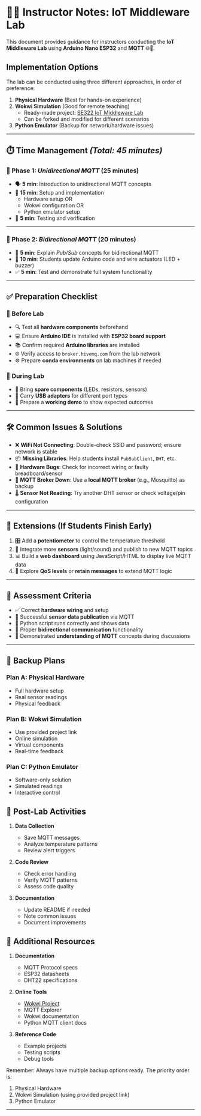 # 👨‍🏫 Instructor Notes: IoT Middleware Lab

This document provides guidance for instructors conducting the **IoT Middleware Lab** using **Arduino Nano ESP32** and **MQTT** 🌐📡.

## Implementation Options

The lab can be conducted using three different approaches, in order of preference:

1. **Physical Hardware** (Best for hands-on experience)
2. **Wokwi Simulation** (Good for remote teaching)
   - Ready-made project: [SE322 IoT Middleware Lab](https://wokwi.com/projects/391533850618798081)
   - Can be forked and modified for different scenarios
3. **Python Emulator** (Backup for network/hardware issues)

---

## ⏱️ Time Management *(Total: 45 minutes)*

### 🔁 Phase 1: *Unidirectional MQTT* (25 minutes)
- 🗣️ **5 min**: Introduction to unidirectional MQTT concepts  
- 📲 **15 min**: Setup and implementation
  - Hardware setup OR
  - Wokwi configuration OR
  - Python emulator setup
- 🐍 **5 min**: Testing and verification  

---

### 🔄 Phase 2: *Bidirectional MQTT* (20 minutes)
- 🔄 **5 min**: Explain *Pub/Sub* concepts for bidirectional MQTT  
- 🧪 **10 min**: Students update Arduino code and wire actuators (LED + buzzer)  
- ✅ **5 min**: Test and demonstrate full system functionality  

---

## ✅ Preparation Checklist

### 🧪 Before Lab
- 🔍 Test all **hardware components** beforehand  
- 💻 Ensure **Arduino IDE** is installed with **ESP32 board support**  
- 📚 Confirm required **Arduino libraries** are installed  
- 🌐 Verify access to `broker.hivemq.com` from the lab network  
- ⚙️ Prepare **conda environments** on lab machines if needed  

### 🧰 During Lab
- 🧩 Bring **spare components** (LEDs, resistors, sensors)  
- 🔌 Carry **USB adapters** for different port types  
- 🎥 Prepare a **working demo** to show expected outcomes  

---

## 🛠️ Common Issues & Solutions

- ❌ **WiFi Not Connecting**: Double-check SSID and password; ensure network is stable  
- 📦 **Missing Libraries**: Help students install `PubSubClient`, `DHT`, etc.  
- 🔌 **Hardware Bugs**: Check for incorrect wiring or faulty breadboard/sensor  
- 🚫 **MQTT Broker Down**: Use a **local MQTT broker** (e.g., Mosquitto) as backup  
- 🌡️ **Sensor Not Reading**: Try another DHT sensor or check voltage/pin configuration  

---

## 🚀 Extensions (If Students Finish Early)

1. 🎛️ Add a **potentiometer** to control the temperature threshold  
2. 🌈 Integrate more **sensors** (light/sound) and publish to new MQTT topics  
3. 📊 Build a **web dashboard** using JavaScript/HTML to display live MQTT data  
4. 🧾 Explore **QoS levels** or **retain messages** to extend MQTT logic  

---

## 📝 Assessment Criteria

- ✅ Correct **hardware wiring** and setup  
- 📡 Successful **sensor data publication** via MQTT  
- 🐍 Python script runs correctly and shows data  
- 🔁 Proper **bidirectional communication** functionality  
- 💬 Demonstrated **understanding of MQTT** concepts during discussions  

---

## 📝 Backup Plans

### Plan A: Physical Hardware
- Full hardware setup
- Real sensor readings
- Physical feedback

### Plan B: Wokwi Simulation
- Use provided project link
- Online simulation
- Virtual components
- Real-time feedback

### Plan C: Python Emulator
- Software-only solution
- Simulated readings
- Interactive control

## 📝 Post-Lab Activities

1. **Data Collection**
   - Save MQTT messages
   - Analyze temperature patterns
   - Review alert triggers

2. **Code Review**
   - Check error handling
   - Verify MQTT patterns
   - Assess code quality

3. **Documentation**
   - Update README if needed
   - Note common issues
   - Document improvements

## 📝 Additional Resources

1. **Documentation**
   - MQTT Protocol specs
   - ESP32 datasheets
   - DHT22 specifications

2. **Online Tools**
   - [Wokwi Project](https://wokwi.com/projects/391533850618798081)
   - MQTT Explorer
   - Wokwi documentation
   - Python MQTT client docs

3. **Reference Code**
   - Example projects
   - Testing scripts
   - Debug tools

Remember: Always have multiple backup options ready. The priority order is:
1. Physical Hardware
2. Wokwi Simulation (using provided project link)
3. Python Emulator

---
